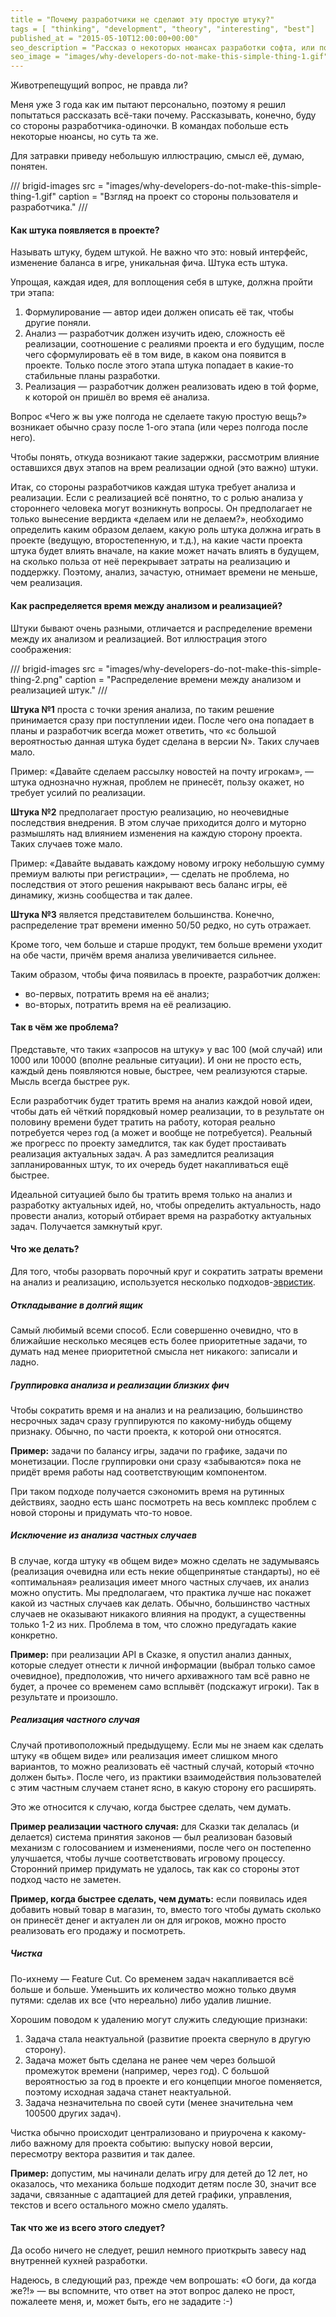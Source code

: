 ```yaml
---
title = "Почему разработчики не сделают эту простую штуку?"
tags = [ "thinking", "development", "theory", "interesting", "best"]
published_at = "2015-05-10T12:00:00+00:00"
seo_description = "Рассказ о некоторых нюансах разработки софта, или почему элементарные фичи иногда сделать очень сложно."
seo_image = "images/why-developers-do-not-make-this-simple-thing-1.gif"
---
```


Животрепещущий вопрос, не правда ли?

Меня уже 3 года как им пытают персонально, поэтому я решил попытаться рассказать всё-таки почему. Рассказывать, конечно, буду со стороны разработчика-одиночки. В командах побольше есть некоторые нюансы, но суть та же.

Для затравки приведу небольшую иллюстрацию, смысл её, думаю, понятен.

/// brigid-images
src = "images/why-developers-do-not-make-this-simple-thing-1.gif"
caption = "Взгляд на проект со стороны пользователя и разработчика."
///

<!-- more -->

#### Как штука появляется в проекте?

Называть штуку, будем штукой. Не важно что это: новый интерфейс, изменение баланса в игре, уникальная фича. Штука есть штука.

Упрощая, каждая идея, для воплощения себя в штуке, должна пройти три этапа:

1. Формулирование — автор идеи должен описать её так, чтобы другие поняли.
2. Анализ — разработчик должен изучить идею, сложность её реализации, соотношение с реалиями проекта и его будущим, после чего сформулировать её в том виде, в каком она появится в проекте. Только после этого этапа штука попадает в какие-то стабильные планы разработки.
3. Реализация — разработчик должен реализовать идею в той форме, к которой он пришёл во время её анализа.

Вопрос «Чего ж вы уже полгода не сделаете такую простую вещь?» возникает обычно сразу после 1-ого этапа (или через полгода после него).

Чтобы понять, откуда возникают такие задержки, рассмотрим влияние оставшихся двух этапов на врем реализации одной (это важно) штуки.

Итак, со стороны разработчиков каждая штука требует анализа и реализации. Если с реализацией всё понятно, то с ролью анализа у стороннего человека могут возникнуть вопросы. Он предполагает не только вынесение вердикта «делаем или не делаем?», необходимо определить каким образом делаем, какую роль штука должна играть в проекте (ведущую, второстепенную, и т.д.), на какие части проекта штука будет влиять вначале, на какие может начать влиять в будущем, на сколько польза от неё перекрывает затраты на реализацию и поддержку. Поэтому, анализ, зачастую, отнимает времени не меньше, чем реализация.

#### Как распределяется время между анализом и реализацией?

Штуки бывают очень разными, отличается и распределение времени между их анализом и реализацией. Вот иллюстрация этого соображения:

/// brigid-images
src = "images/why-developers-do-not-make-this-simple-thing-2.png"
caption = "Распределение времени между анализом и реализацией штук."
///

**Штука №1** проста с точки зрения анализа, по таким решение принимается сразу при поступлении идеи. После чего она попадает в планы и разработчик всегда может ответить, что «с большой вероятностью данная штука будет сделана в версии N». Таких случаев мало.

Пример: «Давайте сделаем рассылку новостей на почту игрокам», — штука однозначно нужная, проблем не принесёт, пользу окажет, но требует усилий по реализации.

**Штука №2** предполагает простую реализацию, но неочевидные последствия внедрения. В этом случае приходится долго и муторно размышлять над влиянием изменения на каждую сторону проекта. Таких случаев тоже мало.

Пример: «Давайте выдавать каждому новому игроку небольшую сумму премиум валюты при регистрации», — сделать не проблема, но последствия от этого решения накрывают весь баланс игры, её динамику, жизнь сообщества и так далее.

**Штука №3** является представителем большинства. Конечно, распределение трат времени именно 50/50 редко, но суть отражает.

Кроме того, чем больше и старше продукт, тем больше времени уходит на обе части, причём время анализа увеличивается сильнее.

Таким образом, чтобы фича появилась в проекте, разработчик должен:

- во-первых, потратить время на её анализ;
- во-вторых, потратить время на её реализацию.

#### Так в чём же проблема?

Представьте, что таких «запросов на штуку» у вас 100 (мой случай) или 1000 или 10000 (вполне реальные ситуации). И они не просто есть, каждый день появляются новые, быстрее, чем реализуются старые. Мысль всегда быстрее рук.

Если разработчик будет тратить время на анализ каждой новой идеи, чтобы дать ей чёткий порядковый номер реализации, то в результате он половину времени будет тратить на работу, которая реально потребуется через год (а может и вообще не потребуется). Реальный же прогресс по проекту замедлится, так как будет простаивать реализация актуальных задач. А раз замедлится реализация запланированных штук, то их очередь будет накапливаться ещё быстрее.

Идеальной ситуацией было бы тратить время только на анализ и разработку актуальных идей, но, чтобы определить актуальность, надо провести анализ, который отбирает время на разработку актуальных задач. Получается замкнутый круг.

#### Что же делать?

Для того, чтобы разорвать порочный круг и сократить затраты времени на анализ и реализацию, используется несколько подходов-[эвристик](https://ru.wikipedia.org/wiki/Эвристический_алгоритм).

##### Откладывание в долгий ящик

Самый любимый всеми способ. Если совершенно очевидно, что в ближайшие несколько месяцев есть более приоритетные задачи, то думать над менее приоритетной смысла нет никакого: записали и ладно.

##### Группировка анализа и реализации близких фич

Чтобы сократить время и на анализ и на реализацию, большинство несрочных задач сразу группируются по какому-нибудь общему признаку. Обычно, по части проекта, к которой они относятся.

**Пример:** задачи по балансу игры, задачи по графике, задачи по монетизации. После группировки они сразу «забываются» пока не придёт время работы над соответствующим компонентом.

При таком подходе получается сэкономить время на рутинных действиях, заодно есть шанс посмотреть на весь комплекс проблем с новой стороны и придумать что-то новое.

##### Исключение из анализа частных случаев

В случае, когда штуку «в общем виде» можно сделать не задумываясь (реализация очевидна или есть некие общепринятые стандарты), но её «оптимальная» реализация имеет много частных случаев, их анализ можно опустить. Мы предполагаем, что практика лучше нас покажет какой из частных случаев как делать. Обычно, большинство частных случаев не оказывают никакого влияния на продукт, а существенны только 1-2 из них. Проблема в том, что сложно предугадать какие конкретно.

**Пример:** при реализации API в Сказке, я опустил анализ данных, которые следует отнести к личной информации (выбрал только самое очевидное), предположив, что ничего архиважного там всё равно не будет, а прочее со временем само всплывёт (подскажут игроки). Так в результате и произошло.

##### Реализация частного случая

Случай противоположный предыдущему. Если мы не знаем как сделать штуку «в общем виде» или реализация имеет слишком много вариантов, то можно реализовать её частный случай, который «точно должен быть». После чего, из практики взаимодействия пользователей с этим частным случаем станет ясно, в какую сторону его расширять.

Это же относится к случаю, когда быстрее сделать, чем думать.

**Пример реализации частного случая:** для Сказки так делалась (и делается) система принятия законов — был реализован базовый механизм с голосованием и изменениями, после чего он постепенно улучшается, чтобы лучше соответствовать игровому процессу. Сторонний пример придумать не удалось, так как со стороны этот подход часто не заметен.

**Пример, когда быстрее сделать, чем думать:** если появилась идея добавить новый товар в магазин, то, вместо того чтобы думать сколько он принесёт денег и актуален ли он для игроков, можно просто реализовать его продажу и посмотреть.

##### Чистка

По-ихнему — Feature Cut. Со временем задач накапливается всё больше и больше. Уменьшить их количество можно только двумя путями: сделав их все (что нереально) либо удалив лишние.

Хорошим поводом к удалению могут служить следующие признаки:

1. Задача стала неактуальной (развитие проекта свернуло в другую сторону).
2. Задача может быть сделана не ранее чем через большой промежуток времени (например, через год). С большой вероятностью за год в проекте и его концепции многое поменяется, поэтому исходная задача станет неактуальной.
3. Задача незначительна по своей сути (менее значительна чем 100500 других задач).

Чистка обычно происходит централизовано и приурочена к какому-либо важному для проекта событию: выпуску новой версии, пересмотру вектора развития и так далее.

**Пример:** допустим, мы начинали делать игру для детей до 12 лет, но оказалось, что механика больше подходит детям после 30, значит все задачи, связанные с адаптацией для детей графики, управления, текстов и всего остального можно смело удалять.

#### Так что же из всего этого следует?

Да особо ничего не следует, решил немного приоткрыть завесу над внутренней кухней разработки.

Надеюсь, в следующий раз, прежде чем вопрошать: «О боги, да когда же?!» — вы вспомните, что ответ на этот вопрос далеко не прост, пожалеете меня, и, может быть, его не зададите :-)
